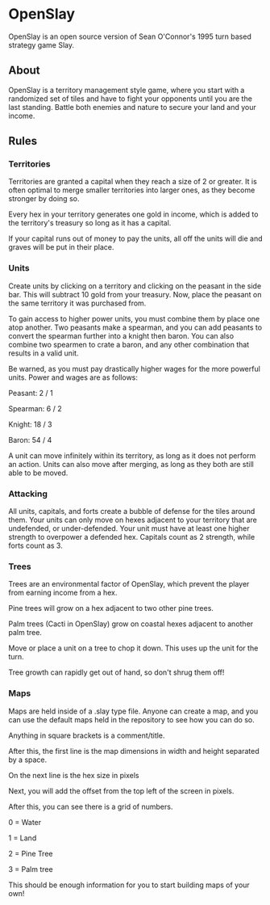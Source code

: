 
# OpenSlay
OpenSlay is an open source version of Sean O'Connor's 1995 turn based strategy game Slay.

## About
OpenSlay is a territory management style game, where you start with a randomized set of tiles and have to fight your opponents until you are the last standing. Battle both enemies and nature to secure your land and your income.

## Rules

### Territories

Territories are granted a capital when they reach a size of 2 or greater. It is often optimal to merge smaller territories into larger ones, as they become stronger by doing so.

Every hex in your territory generates one gold in income, which is added to the territory's treasury so long as it has a capital. 

If your capital runs out of money to pay the units, all off the units will die and graves will be put in their place.

### Units

Create units by clicking on a territory and clicking on the peasant in the side bar. This will subtract 10 gold from your treasury. Now, place the peasant on the same territory it was purchased from.

To gain access to higher power units, you must combine them by place one atop another. Two peasants make a spearman, and you can add peasants to convert the spearman further into a knight then baron. You can also combine two spearmen to crate a baron, and any other combination that results in a valid unit.

Be warned, as you must pay drastically higher wages for the more powerful units. Power and wages are as follows:

Peasant: 2 / 1

Spearman: 6 / 2

Knight: 18 / 3

Baron: 54 / 4

A unit can move infinitely within its territory, as long as it does not perform an action. Units can also move after merging, as long as they both are still able to be moved.

### Attacking

All units, capitals, and forts create a bubble of defense for the tiles around them. Your units can only move on hexes adjacent to your territory that are undefended, or under-defended. Your unit must have at least one higher strength to overpower a defended hex. Capitals count as 2 strength, while forts count as 3.

### Trees

Trees are an environmental factor of OpenSlay, which prevent the player from earning income from a hex.

Pine trees will grow on a hex adjacent to two other pine trees.

Palm trees (Cacti in OpenSlay) grow on coastal hexes adjacent to another palm tree. 

Move or place a unit on a tree to chop it down. This uses up the unit for the turn.

Tree growth can rapidly get out of hand, so don't shrug them off!

### Maps

Maps are held inside of a .slay type file. Anyone can create a map, and you can use the default maps held in the repository to see how you can do so.

Anything in square brackets is a comment/title.

After this, the first line is the map dimensions in width and height separated by a space.

On the next line is the hex size in pixels

Next, you will add the offset from the top left of the screen in pixels.

After this, you can see there is a grid of numbers. 

0 = Water

1 = Land

2 = Pine Tree

3 = Palm tree

This should be enough information for you to start building maps of your own!